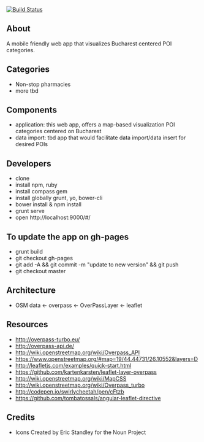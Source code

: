 [![Build Status](https://travis-ci.org/mercer/harta.svg)](https://travis-ci.org/mercer/harta)

About
-----------
A mobile friendly web app that visualizes Bucharest centered POI categories.

Categories
-------------
* Non-stop pharmacies
* more tbd

Components
--------------
* application: this web app, offers a map-based visualization POI categories centered on Bucharest  
* data import: tbd app that would facilitate data import/data insert for desired POIs

Developers
-----------
* clone
* install npm, ruby
* install compass gem
* install globally grunt, yo, bower-cli
* bower install & npm install
* grunt serve
* open http://localhost:9000/#/

To update the app on gh-pages
--------------------------------
* grunt build
* git checkout gh-pages
* git add -A && git commit -m "update to new version" && git push
* git checkout master

Architecture
-------------
* OSM data <- overpass <- OverPassLayer <- leaflet

Resources
---------------
* http://overpass-turbo.eu/
* http://overpass-api.de/
* http://wiki.openstreetmap.org/wiki/Overpass_API
* https://www.openstreetmap.org/#map=19/44.44731/26.10552&layers=D
* http://leafletjs.com/examples/quick-start.html
* https://github.com/kartenkarsten/leaflet-layer-overpass
* http://wiki.openstreetmap.org/wiki/MapCSS
* http://wiki.openstreetmap.org/wiki/Overpass_turbo
* http://codepen.io/swirlycheetah/pen/cFtzb
* https://github.com/tombatossals/angular-leaflet-directive

Credits
------------
* Icons Created by Eric Standley for the Noun Project
